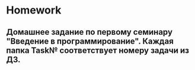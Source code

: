 # Homework

## Домашнее задание по первому семинару "Введение в программирование". Каждая папка Task№ соответствует номеру задачи из ДЗ.
